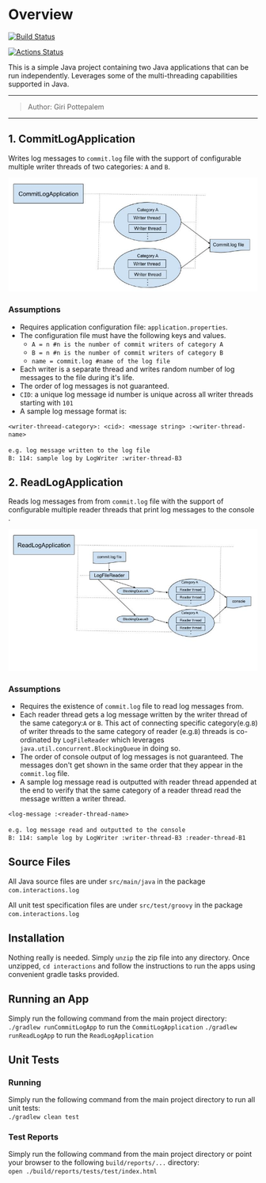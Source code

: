 # Overview
[![Build Status](https://travis-ci.org/gpottepalem/java-multi-threading.svg?branch=master)](https://travis-ci.org/gpottepalem/java-multi-threading)

[![Actions Status](https://xxx.execute-api.us-west-2.amazonaws.com/production/badge/gpottepalem/java-multi-threading)](https://xxx.execute-api.us-west-2.amazonaws.com/production/results/gpottepalem/java-multi-threading)

This is a simple Java project containing two Java applications that can be run independently. Leverages some of the
multi-threading capabilities supported in Java.

---
> Author: Giri Pottepalem
---
## 1. CommitLogApplication

Writes log messages to `commit.log` file with the support of configurable multiple writer threads of two categories: 
`A` and `B`.

![](CommitLogApplicationDesign.jpg)

### Assumptions
* Requires application configuration file: `application.properties`.
* The configuration file must have the following keys and values.
  * `A = n #n is the number of commit writers of category A`
  * `B = n #n is the number of commit writers of category B`
  * `name = commit.log #name of the log file`
* Each writer is a separate thread and writes random number of log messages to the file during it's life.
* The order of log messages is not guaranteed.
* `CID`: a unique log message id number is unique across all writer threads starting with `101`
* A sample log message format is:
```
<writer-threead-category>: <cid>: <message string> :<writer-thread-name>

e.g. log message written to the log file
B: 114: sample log by LogWriter :writer-thread-B3
```

## 2. ReadLogApplication

Reads log messages from from `commit.log` file with the support of configurable multiple reader threads that print 
log messages to the console .

![](ReadLogApplicationDesign.jpg)

### Assumptions
* Requires the existence of `commit.log` file to read log messages from.
* Each reader thread gets a log message written by the writer thread of the same category:`A` or `B`. This act of
connecting specific category(e.g.`B`) of writer threads to the same category of reader (e.g.`B`) threads is co-ordinated
by `LogFileReader` which leverages `java.util.concurrent.BlockingQueue` in doing so.
* The order of console output of log messages is not guaranteed. The messages don't get shown in the same order that 
they appear in the `commit.log` file.
* A sample log message read is outputted with reader thread appended at the end to verify that the same category of a 
reader thread read the message written a writer thread.
```
<log-message :<reader-thread-name>

e.g. log message read and outputted to the console
B: 114: sample log by LogWriter :writer-thread-B3 :reader-thread-B1
```

## Source Files
All Java source files are under `src/main/java` in the package `com.interactions.log`

All unit test specification files are under `src/test/groovy` in the package `com.interactions.log`

## Installation
Nothing really is needed. Simply `unzip` the zip file into any directory. Once unzipped, `cd interactions` and follow
the instructions to run the apps using convenient gradle tasks provided.

## Running an App
Simply run the following command from the main project directory:   
`./gradlew runCommitLogApp` to run the `CommitLogApplication`
`./gradlew runReadLogApp` to run the `ReadLogApplication` 

## Unit Tests
### Running
Simply run the following command from the main project directory to run all unit tests:   
`./gradlew clean test`

### Test Reports
Simply run the following command from the main project directory or point your browser to the following
`build/reports/...` directory:  
`open ./build/reports/tests/test/index.html` 